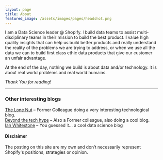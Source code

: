 ```yaml
---
layout: page
title: About
featured_image: /assets/images/pages/headshot.png
---
```


I am a Data Science leader @ Shopify. I build data teams to assist multi-disciplinary teams in their mission to build the best product. I value high quality insights that can help us build better products and really understand the reality of the problems we are trying to address, or when we use all the data we can to build first class ethic data products that give our customer an unfair advantage.

At the end of the day, nothing we build is about data and/or technology. It is about real world problems and real world humains.

*Thank You for reading!*

----------

### Other interesting blogs

[The Lone Nut](https://thelonenutblog.wordpress.com/) – Former Colleague doing a very interesting technological blog.  
[Beyond the tech hype](https://beyondthetechhype.blog/)  – Also a Former colleague, also doing a cool blog.  
[Ian Whitestone](https://ianwhitestone.work/)  – You guessed it... a cool data science blog

#### Disclaimer

The posting on this site are my own and don’t necessarily represent Shopify's positions, strategies or opinion.
